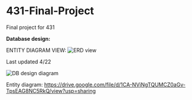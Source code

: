 # 431-Final-Project
Final project for 431

**Database design:**

ENTITY DIAGRAM VIEW:
![ERD view](https://imgur.com/qNizJrH.jpg)

Last updated 4/22

![DB design diagram](https://i.imgur.com/V4s74As.jpg)

Entity diagram:
https://drive.google.com/file/d/1CA-NVjNgTQUMCZ0aGv-TpsEAG8NC5RkQ/view?usp=sharing
